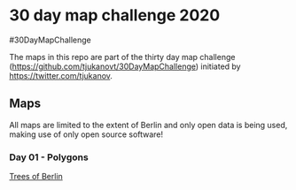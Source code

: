 # 30 day map challenge 2020
#30DayMapChallenge

The maps in this repo are part of the thirty day map challenge (https://github.com/tjukanovt/30DayMapChallenge) initiated by https://twitter.com/tjukanov.

## Maps

All maps are limited to the extent of Berlin and only open data is being used, making use of only open source software!

### Day 01 - Polygons
[Trees of Berlin](maps/01/README.md)